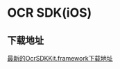 # OCR SDK(iOS)

## 下载地址

[最新的OcrSDKKit.framework下载地址](https://ai-sdk-release-1254418846.cos.ap-guangzhou.myqcloud.com/ocr/1.0.6-2/OCR_iOS_SDK_V1.0.6.zip)

